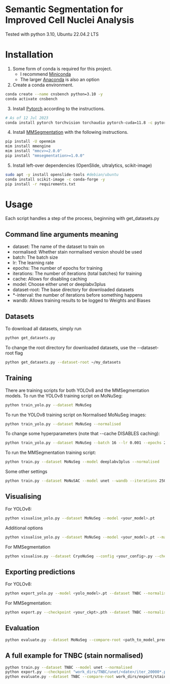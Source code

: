 # Semantic Segmentation for Improved Cell Nuclei Analysis

Tested with python 3.10, Ubuntu 22.04.2 LTS

# Installation
1. Some form of conda is required for this project.
    - I recommend [Miniconda](https://docs.conda.io/en/latest/miniconda.html)
    - The larger [Anaconda](https://www.anaconda.com/download) is also an option
2. Create a conda environment.
```bash
conda create --name cnsbench python=3.10 -y
conda activate cnsbench
```
3. Install [Pytorch](https://pytorch.org/get-started/locally/) according to the instructions.
```bash
# As of 12 Jul 2023
conda install pytorch torchvision torchaudio pytorch-cuda=11.8 -c pytorch -c nvidia -y
```
4. Install [MMSegmentation](https://github.com/open-mmlab/mmsegmentation/blob/main/docs/en/get_started.md#customize-installation) with the following instructions.
```bash
pip install -U openmim
mim install mmengine
mim install "mmcv>=2.0.0"
pip install "mmsegmentation>=1.0.0"
```

5. Install left-over dependencies (OpenSlide, ultralytics, scikit-image)
```bash
sudo apt -y install openslide-tools #debian/ubuntu
conda install scikit-image -c conda-forge -y
pip install -r requirements.txt
```

# Usage
Each script handles a step of the process, beginning with get_datasets.py

## Command line arguments meaning
- dataset: The name of the dataset to train on
- normalised: Whether stain normalised version should be used
- batch: The batch size
- lr: The learning rate
- epochs: The number of epochs for training
- iterations: The number of iterations (total batches) for training
- cache: Allows for disabling caching
- model: Choose either unet or deeplabv3plus
- dataset-root: The base directory for downloaded datasets
- *-interval: the number of iterations before something happens
- wandb: Allows training results to be logged to Weights and Biases

## Datasets
To download all datasets, simply run
```bash
python get_datasets.py
```
To change the root directory for downloaded datasets, use the --dataset-root flag
```bash
python get_datasets.py --dataset-root ~/my_datasets 
```

## Training

There are training scripts for both YOLOv8 and the MMSegmentation models.
To run the YOLOv8 training script on MoNuSeg:
```bash
python train_yolo.py --dataset MoNuSeg
```
To run the YOLOv8 training script on Normalised MoNuSeg images:
```bash
python train_yolo.py --dataset MoNuSeg --normalised
```
To change some hyperparameters (note that --cache DISABLES caching):
```bash
python train_yolo.py --dataset MoNuSeg --batch 16 --lr 0.001 --epochs 200 --cache
```
  
To run the MMSegmentation training script:
```bash
python train.py --dataset MoNuSeg --model deeplabv3plus --normalised
```
Some other settings
```bash
python train.py --dataset MoNuSAC --model unet --wandb --iterations 25000 --val-interval 10000 --log-interval 10 --checkpoint-interval 5000
```

## Visualising
For YOLOv8:
```bash
python visualise_yolo.py --dataset MoNuSeg --model <your_model>.pt
```
Additional options
```bash
python visualise_yolo.py --dataset MoNuSeg --model <your_model>.pt --max-det 1000 --normalised --binary --outline
```
  
For MMSegmentation
```bash
python visualise.py --dataset CryoNuSeg --config <your_config>.py --checkpoint <your ckpt>.pth --binary --outline --normalised
```

## Exporting predictions
For YOLOv8:
```bash
python export_yolo.py --model <yolo_model>.pt --dataset TNBC --normalised
```
For MMSegmentation:
```bash
python export.py --checkpoint <your_ckpt>.pth --dataset TNBC --normalised
```

## Evaluation
```bash
python evaluate.py --dataset MoNuSeg --compare-root <path_to_model_predictions>
```

## A full example for TNBC (stain normalised)
```bash
python train.py --dataset TNBC --model unet --normalised
python export.py --checkpoint "work_dirs/TNBC/unet/<date>/iter_20000*.pth" --dataset TNBC --normalised
python evaluate.py --dataset TNBC --compare-root work_dirs/export/stainnorm/TNBC/unet
```
